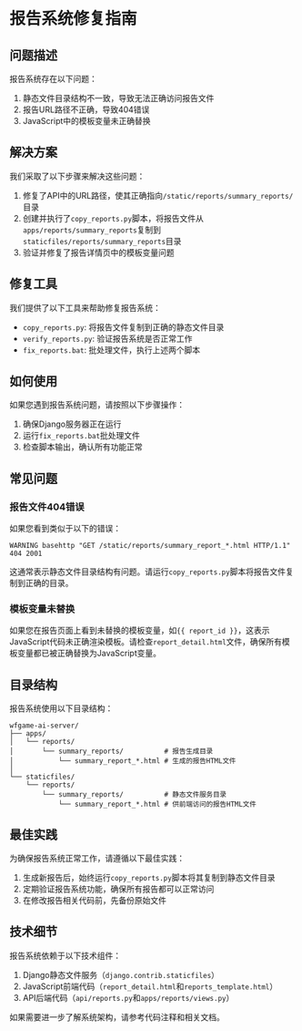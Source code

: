 # 报告系统修复指南

## 问题描述

报告系统存在以下问题：

1. 静态文件目录结构不一致，导致无法正确访问报告文件
2. 报告URL路径不正确，导致404错误
3. JavaScript中的模板变量未正确替换

## 解决方案

我们采取了以下步骤来解决这些问题：

1. 修复了API中的URL路径，使其正确指向`/static/reports/summary_reports/`目录
2. 创建并执行了`copy_reports.py`脚本，将报告文件从`apps/reports/summary_reports`复制到`staticfiles/reports/summary_reports`目录
3. 验证并修复了报告详情页中的模板变量问题

## 修复工具

我们提供了以下工具来帮助修复报告系统：

- `copy_reports.py`: 将报告文件复制到正确的静态文件目录
- `verify_reports.py`: 验证报告系统是否正常工作
- `fix_reports.bat`: 批处理文件，执行上述两个脚本

## 如何使用

如果您遇到报告系统问题，请按照以下步骤操作：

1. 确保Django服务器正在运行
2. 运行`fix_reports.bat`批处理文件
3. 检查脚本输出，确认所有功能正常

## 常见问题

### 报告文件404错误

如果您看到类似于以下的错误：

```
WARNING basehttp "GET /static/reports/summary_report_*.html HTTP/1.1" 404 2001
```

这通常表示静态文件目录结构有问题。请运行`copy_reports.py`脚本将报告文件复制到正确的目录。

### 模板变量未替换

如果您在报告页面上看到未替换的模板变量，如`{{ report_id }}`，这表示JavaScript代码未正确渲染模板。请检查`report_detail.html`文件，确保所有模板变量都已被正确替换为JavaScript变量。

## 目录结构

报告系统使用以下目录结构：

```
wfgame-ai-server/
├── apps/
│   └── reports/
│       └── summary_reports/          # 报告生成目录
│           └── summary_report_*.html # 生成的报告HTML文件
│
└── staticfiles/
    └── reports/
        └── summary_reports/          # 静态文件服务目录
            └── summary_report_*.html # 供前端访问的报告HTML文件
```

## 最佳实践

为确保报告系统正常工作，请遵循以下最佳实践：

1. 生成新报告后，始终运行`copy_reports.py`脚本将其复制到静态文件目录
2. 定期验证报告系统功能，确保所有报告都可以正常访问
3. 在修改报告相关代码前，先备份原始文件

## 技术细节

报告系统依赖于以下技术组件：

1. Django静态文件服务（`django.contrib.staticfiles`）
2. JavaScript前端代码（`report_detail.html`和`reports_template.html`）
3. API后端代码（`api/reports.py`和`apps/reports/views.py`）

如果需要进一步了解系统架构，请参考代码注释和相关文档。
